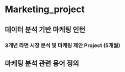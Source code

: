 # Marketing_project

## 데이터 분석 기반 마케팅 인턴
### 3개년 라면 시장 분석 및 마케팅 제안 Project (5개월)

## 마케팅 분석 관련 용어 정의
